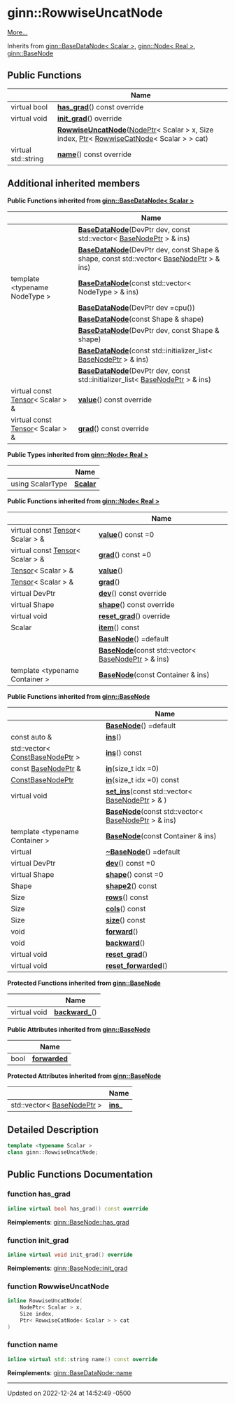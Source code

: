 # ginn::RowwiseUncatNode


 [More...](#detailed-description)

Inherits from [ginn::BaseDataNode< Scalar >](api/Classes/classginn_1_1_base_data_node.md), [ginn::Node< Real >](api/Classes/classginn_1_1_node.md), [ginn::BaseNode](api/Classes/classginn_1_1_base_node.md)

## Public Functions

|                | Name           |
| -------------- | -------------- |
| virtual bool | **[has_grad](api/Classes/classginn_1_1_rowwise_uncat_node.md#function-has_grad)**() const override |
| virtual void | **[init_grad](api/Classes/classginn_1_1_rowwise_uncat_node.md#function-init_grad)**() override |
| | **[RowwiseUncatNode](api/Classes/classginn_1_1_rowwise_uncat_node.md#function-rowwiseuncatnode)**([NodePtr](api/Classes/classginn_1_1_ptr.md)< Scalar > x, Size index, [Ptr](api/Classes/classginn_1_1_ptr.md)< [RowwiseCatNode](api/Classes/classginn_1_1_rowwise_cat_node.md)< Scalar > > cat) |
| virtual std::string | **[name](api/Classes/classginn_1_1_rowwise_uncat_node.md#function-name)**() const override |

## Additional inherited members

**Public Functions inherited from [ginn::BaseDataNode< Scalar >](api/Classes/classginn_1_1_base_data_node.md)**

|                | Name           |
| -------------- | -------------- |
| | **[BaseDataNode](api/Classes/classginn_1_1_base_data_node.md#function-basedatanode)**(DevPtr dev, const std::vector< [BaseNodePtr](api/Classes/classginn_1_1_ptr.md) > & ins) |
| | **[BaseDataNode](api/Classes/classginn_1_1_base_data_node.md#function-basedatanode)**(DevPtr dev, const Shape & shape, const std::vector< [BaseNodePtr](api/Classes/classginn_1_1_ptr.md) > & ins) |
| template <typename NodeType \> <br>| **[BaseDataNode](api/Classes/classginn_1_1_base_data_node.md#function-basedatanode)**(const std::vector< NodeType > & ins) |
| | **[BaseDataNode](api/Classes/classginn_1_1_base_data_node.md#function-basedatanode)**(DevPtr dev =cpu()) |
| | **[BaseDataNode](api/Classes/classginn_1_1_base_data_node.md#function-basedatanode)**(const Shape & shape) |
| | **[BaseDataNode](api/Classes/classginn_1_1_base_data_node.md#function-basedatanode)**(DevPtr dev, const Shape & shape) |
| | **[BaseDataNode](api/Classes/classginn_1_1_base_data_node.md#function-basedatanode)**(const std::initializer_list< [BaseNodePtr](api/Classes/classginn_1_1_ptr.md) > & ins) |
| | **[BaseDataNode](api/Classes/classginn_1_1_base_data_node.md#function-basedatanode)**(DevPtr dev, const std::initializer_list< [BaseNodePtr](api/Classes/classginn_1_1_ptr.md) > & ins) |
| virtual const [Tensor](api/Classes/classginn_1_1_tensor.md)< Scalar > & | **[value](api/Classes/classginn_1_1_base_data_node.md#function-value)**() const override |
| virtual const [Tensor](api/Classes/classginn_1_1_tensor.md)< Scalar > & | **[grad](api/Classes/classginn_1_1_base_data_node.md#function-grad)**() const override |

**Public Types inherited from [ginn::Node< Real >](api/Classes/classginn_1_1_node.md)**

|                | Name           |
| -------------- | -------------- |
| using ScalarType | **[Scalar](api/Classes/classginn_1_1_node.md#using-scalar)**  |

**Public Functions inherited from [ginn::Node< Real >](api/Classes/classginn_1_1_node.md)**

|                | Name           |
| -------------- | -------------- |
| virtual const [Tensor](api/Classes/classginn_1_1_tensor.md)< Scalar > & | **[value](api/Classes/classginn_1_1_node.md#function-value)**() const =0 |
| virtual const [Tensor](api/Classes/classginn_1_1_tensor.md)< Scalar > & | **[grad](api/Classes/classginn_1_1_node.md#function-grad)**() const =0 |
| [Tensor](api/Classes/classginn_1_1_tensor.md)< Scalar > & | **[value](api/Classes/classginn_1_1_node.md#function-value)**() |
| [Tensor](api/Classes/classginn_1_1_tensor.md)< Scalar > & | **[grad](api/Classes/classginn_1_1_node.md#function-grad)**() |
| virtual DevPtr | **[dev](api/Classes/classginn_1_1_node.md#function-dev)**() const override |
| virtual Shape | **[shape](api/Classes/classginn_1_1_node.md#function-shape)**() const override |
| virtual void | **[reset_grad](api/Classes/classginn_1_1_node.md#function-reset_grad)**() override |
| Scalar | **[item](api/Classes/classginn_1_1_node.md#function-item)**() const |
| | **[BaseNode](api/Classes/classginn_1_1_node.md#function-basenode)**() =default |
| | **[BaseNode](api/Classes/classginn_1_1_node.md#function-basenode)**(const std::vector< [BaseNodePtr](api/Classes/classginn_1_1_ptr.md) > & ins) |
| template <typename Container \> <br>| **[BaseNode](api/Classes/classginn_1_1_node.md#function-basenode)**(const Container & ins) |

**Public Functions inherited from [ginn::BaseNode](api/Classes/classginn_1_1_base_node.md)**

|                | Name           |
| -------------- | -------------- |
| | **[BaseNode](api/Classes/classginn_1_1_base_node.md#function-basenode)**() =default |
| const auto & | **[ins](api/Classes/classginn_1_1_base_node.md#function-ins)**() |
| std::vector< [ConstBaseNodePtr](api/Classes/classginn_1_1_ptr.md) > | **[ins](api/Classes/classginn_1_1_base_node.md#function-ins)**() const |
| const [BaseNodePtr](api/Classes/classginn_1_1_ptr.md) & | **[in](api/Classes/classginn_1_1_base_node.md#function-in)**(size_t idx =0) |
| [ConstBaseNodePtr](api/Classes/classginn_1_1_ptr.md) | **[in](api/Classes/classginn_1_1_base_node.md#function-in)**(size_t idx =0) const |
| virtual void | **[set_ins](api/Classes/classginn_1_1_base_node.md#function-set_ins)**(const std::vector< [BaseNodePtr](api/Classes/classginn_1_1_ptr.md) > & ) |
| | **[BaseNode](api/Classes/classginn_1_1_base_node.md#function-basenode)**(const std::vector< [BaseNodePtr](api/Classes/classginn_1_1_ptr.md) > & ins) |
| template <typename Container \> <br>| **[BaseNode](api/Classes/classginn_1_1_base_node.md#function-basenode)**(const Container & ins) |
| virtual | **[~BaseNode](api/Classes/classginn_1_1_base_node.md#function-~basenode)**() =default |
| virtual DevPtr | **[dev](api/Classes/classginn_1_1_base_node.md#function-dev)**() const =0 |
| virtual Shape | **[shape](api/Classes/classginn_1_1_base_node.md#function-shape)**() const =0 |
| Shape | **[shape2](api/Classes/classginn_1_1_base_node.md#function-shape2)**() const |
| Size | **[rows](api/Classes/classginn_1_1_base_node.md#function-rows)**() const |
| Size | **[cols](api/Classes/classginn_1_1_base_node.md#function-cols)**() const |
| Size | **[size](api/Classes/classginn_1_1_base_node.md#function-size)**() const |
| void | **[forward](api/Classes/classginn_1_1_base_node.md#function-forward)**() |
| void | **[backward](api/Classes/classginn_1_1_base_node.md#function-backward)**() |
| virtual void | **[reset_grad](api/Classes/classginn_1_1_base_node.md#function-reset_grad)**() |
| virtual void | **[reset_forwarded](api/Classes/classginn_1_1_base_node.md#function-reset_forwarded)**() |

**Protected Functions inherited from [ginn::BaseNode](api/Classes/classginn_1_1_base_node.md)**

|                | Name           |
| -------------- | -------------- |
| virtual void | **[backward_](api/Classes/classginn_1_1_base_node.md#function-backward_)**() |

**Public Attributes inherited from [ginn::BaseNode](api/Classes/classginn_1_1_base_node.md)**

|                | Name           |
| -------------- | -------------- |
| bool | **[forwarded](api/Classes/classginn_1_1_base_node.md#variable-forwarded)**  |

**Protected Attributes inherited from [ginn::BaseNode](api/Classes/classginn_1_1_base_node.md)**

|                | Name           |
| -------------- | -------------- |
| std::vector< [BaseNodePtr](api/Classes/classginn_1_1_ptr.md) > | **[ins_](api/Classes/classginn_1_1_base_node.md#variable-ins_)**  |


## Detailed Description

```cpp
template <typename Scalar >
class ginn::RowwiseUncatNode;
```

## Public Functions Documentation

### function has_grad

```cpp
inline virtual bool has_grad() const override
```


**Reimplements**: [ginn::BaseNode::has_grad](api/Classes/classginn_1_1_base_node.md#function-has_grad)


### function init_grad

```cpp
inline virtual void init_grad() override
```


**Reimplements**: [ginn::BaseNode::init_grad](api/Classes/classginn_1_1_base_node.md#function-init_grad)


### function RowwiseUncatNode

```cpp
inline RowwiseUncatNode(
    NodePtr< Scalar > x,
    Size index,
    Ptr< RowwiseCatNode< Scalar > > cat
)
```


### function name

```cpp
inline virtual std::string name() const override
```


**Reimplements**: [ginn::BaseDataNode::name](api/Classes/classginn_1_1_base_data_node.md#function-name)


-------------------------------

Updated on 2022-12-24 at 14:52:49 -0500